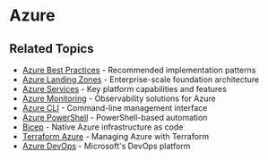 # Azure

## Related Topics

- [Azure Best Practices](best-practise/README.md) - Recommended implementation patterns
- [Azure Landing Zones](azure-landing-zone/README.md) - Enterprise-scale foundation architecture
- [Azure Services](services/README.md) - Key platform capabilities and features
- [Azure Monitoring](monitoring/README.md) - Observability solutions for Azure
- [Azure CLI](../../az-cli/README.md) - Command-line management interface
- [Azure PowerShell](../../azure-powershell/README.md) - PowerShell-based automation
- [Bicep](../../../group-1/bicep/README.md) - Native Azure infrastructure as code
- [Terraform Azure](../../terraform/azure-scenarios.md) - Managing Azure with Terraform
- [Azure DevOps](../../azure-devops/README.md) - Microsoft's DevOps platform

